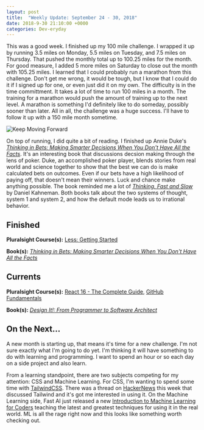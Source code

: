 ```yaml
---
layout: post
title:  "Weekly Update: September 24 - 30, 2018"
date: 2018-9-30 21:10:00 +0000
categories: Dev-eryday
---
```


This was a good week. I finished up my 100 mile challenge. I wrapped it up by running 3.5 miles on Monday, 5.5 miles on Tuesday, and 7.5 miles on Thursday. That pushed the monthly total up to 100.25 miles for the month. For good measure, I added 5 more miles on Saturday to close out the month with 105.25 miles. I learned that I could probably run a marathon from this challenge. Don't get me wrong, it would be tough, but I know that I could do it if I signed up for one, or even just did it on my own. The difficulty is in the time committment. It takes a lot of time to run 100 miles in a month. The training for a marathon would push the amount of training up to the next level. A marathon is something I'd definitely like to do someday, possibly sooner than later. All in all, the challenge was a huge success. I'll have to follow it up with a 150 mile month sometime.

![Keep Moving Forward](https://farm2.staticflickr.com/1914/44155933044_4f4608d2c1.jpg)

On top of running, I did quite a bit of reading. I finished up Annie Duke's *[Thinking in Bets: Making Smarter Decisions When You Don't Have All the Facts][tib]*. It's an interesting book that discussions decsion making through the lens of poker. Duke, an accomplished poker player, blends stories from real world and science together to show that the best we can do is make calculated bets on outcomes. Even if our bets have a high likelihood of paying off, that doesn't mean their winners. Luck and chance make anything possible. The book reminded me a lot of *[Thinking, Fast and Slow][tfs]* by Daniel Kahneman. Both books talk about the two systems of thought, system 1 and system 2, and how the default mode leads us to irrational behavior.

## Finished

**Pluralsight Course(s):** [Less: Getting Started][lgs]

**Book(s):** *[Thinking in Bets: Making Smarter Decisions When You Don't Have All the Facts][tib]*

## Currents

**Pluralsight Course(s):** [React 16 - The Complete Guide][re], [GitHub Fundamentals][gf]

**Book(s):** *[Design It!: From Programmer to Software Architect][di]*

## On the Next...

A new month is starting up, that means it's time for a new challenge. I'm not sure exactly what I'm going to do yet. I'm thinking it will have something to do with learning and programming. I want to spend an hour or so each day on a side project and also learn.

From a learning standpoint, there are two subjects competing for my attention: CSS and Machine Learning. For CSS, I'm wanting to spend some time with [TailwindCSS][tw]. There was a thread on [HackerNews][hn] this week that discussed Tailwind and it's got me interested in using it. On the Machine Learning side, Fast AI just released a new [Introduction to Machine Learning for Coders][mlc] teaching the latest and greatest techniques for using it in the real world. ML is all the rage right now and this looks like something worth checking out.

[di]: https://www.amazon.com/Design-Programmer-Architect-Pragmatic-Programmers/dp/1680502093/
[re]: https://www.udemy.com/react-the-complete-guide-incl-redux/
[src]: https://chatappwithsignalr.azurewebsites.net/index.html
[oau]: https://app.pluralsight.com/library/courses/oauth-2-getting-started/table-of-contents
[tib]: https://www.amazon.com/Thinking-Bets-Making-Smarter-Decisions-ebook/dp/B074DG9LQF/
[lgs]: https://app.pluralsight.com/library/courses/less-getting-started/table-of-contents
[gf]: https://app.pluralsight.com/library/courses/github-fundamentals/table-of-contents
[tfs]: https://www.amazon.com/Thinking-Fast-Slow-Daniel-Kahneman-ebook/dp/B00555X8OA/
[tw]: https://tailwindcss.com/
[hn]: https://news.ycombinator.com/item?id=18084013
[mlc]: http://course.fast.ai/ml.html